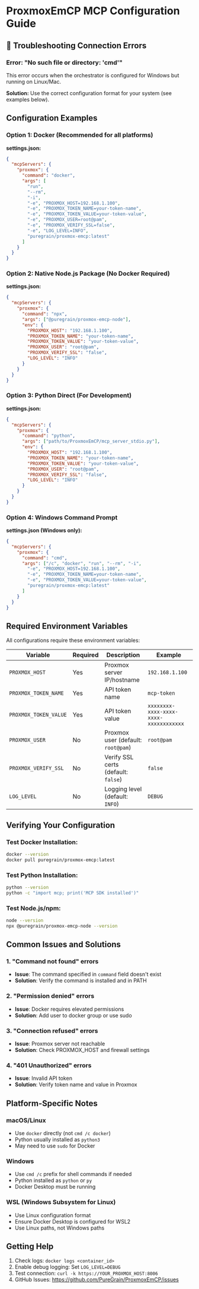<!--
title: MCP Configuration Guide
author: PureGrain at SLA Ops, LLC
author_url: https://github.com/PureGrain
repo_url: https://github.com/PureGrain/ProxmoxEmCP
funding_url: https://buymeacoffee.com/puregrain
license: MIT
description: Complete guide for configuring ProxmoxEmCP with various MCP orchestrators
-->

# ProxmoxEmCP MCP Configuration Guide

## 🚨 Troubleshooting Connection Errors

### Error: "No such file or directory: 'cmd'"
This error occurs when the orchestrator is configured for Windows but running on Linux/Mac.

**Solution:** Use the correct configuration format for your system (see examples below).

## Configuration Examples

### Option 1: Docker (Recommended for all platforms)

**settings.json:**
```json
{
  "mcpServers": {
    "proxmox": {
      "command": "docker",
      "args": [
        "run",
        "--rm",
        "-i",
        "-e", "PROXMOX_HOST=192.168.1.100",
        "-e", "PROXMOX_TOKEN_NAME=your-token-name",
        "-e", "PROXMOX_TOKEN_VALUE=your-token-value",
        "-e", "PROXMOX_USER=root@pam",
        "-e", "PROXMOX_VERIFY_SSL=false",
        "-e", "LOG_LEVEL=INFO",
        "puregrain/proxmox-emcp:latest"
      ]
    }
  }
}
```

### Option 2: Native Node.js Package (No Docker Required)

**settings.json:**
```json
{
  "mcpServers": {
    "proxmox": {
      "command": "npx",
      "args": ["@puregrain/proxmox-emcp-node"],
      "env": {
        "PROXMOX_HOST": "192.168.1.100",
        "PROXMOX_TOKEN_NAME": "your-token-name",
        "PROXMOX_TOKEN_VALUE": "your-token-value",
        "PROXMOX_USER": "root@pam",
        "PROXMOX_VERIFY_SSL": "false",
        "LOG_LEVEL": "INFO"
      }
    }
  }
}
```

### Option 3: Python Direct (For Development)

**settings.json:**
```json
{
  "mcpServers": {
    "proxmox": {
      "command": "python",
      "args": ["path/to/ProxmoxEmCP/mcp_server_stdio.py"],
      "env": {
        "PROXMOX_HOST": "192.168.1.100",
        "PROXMOX_TOKEN_NAME": "your-token-name",
        "PROXMOX_TOKEN_VALUE": "your-token-value",
        "PROXMOX_USER": "root@pam",
        "PROXMOX_VERIFY_SSL": "false",
        "LOG_LEVEL": "INFO"
      }
    }
  }
}
```

### Option 4: Windows Command Prompt

**settings.json (Windows only):**
```json
{
  "mcpServers": {
    "proxmox": {
      "command": "cmd",
      "args": ["/c", "docker", "run", "--rm", "-i",
        "-e", "PROXMOX_HOST=192.168.1.100",
        "-e", "PROXMOX_TOKEN_NAME=your-token-name",
        "-e", "PROXMOX_TOKEN_VALUE=your-token-value",
        "puregrain/proxmox-emcp:latest"
      ]
    }
  }
}
```

## Required Environment Variables

All configurations require these environment variables:

| Variable | Required | Description | Example |
|----------|----------|-------------|---------|
| `PROXMOX_HOST` | Yes | Proxmox server IP/hostname | `192.168.1.100` |
| `PROXMOX_TOKEN_NAME` | Yes | API token name | `mcp-token` |
| `PROXMOX_TOKEN_VALUE` | Yes | API token value | `xxxxxxxx-xxxx-xxxx-xxxx-xxxxxxxxxxxx` |
| `PROXMOX_USER` | No | Proxmox user (default: `root@pam`) | `root@pam` |
| `PROXMOX_VERIFY_SSL` | No | Verify SSL certs (default: `false`) | `false` |
| `LOG_LEVEL` | No | Logging level (default: `INFO`) | `DEBUG` |

## Verifying Your Configuration

### Test Docker Installation:
```bash
docker --version
docker pull puregrain/proxmox-emcp:latest
```

### Test Python Installation:
```bash
python --version
python -c "import mcp; print('MCP SDK installed')"
```

### Test Node.js/npm:
```bash
node --version
npx @puregrain/proxmox-emcp-node --version
```

## Common Issues and Solutions

### 1. "Command not found" errors
- **Issue**: The command specified in `command` field doesn't exist
- **Solution**: Verify the command is installed and in PATH

### 2. "Permission denied" errors
- **Issue**: Docker requires elevated permissions
- **Solution**: Add user to docker group or use sudo

### 3. "Connection refused" errors
- **Issue**: Proxmox server not reachable
- **Solution**: Check PROXMOX_HOST and firewall settings

### 4. "401 Unauthorized" errors
- **Issue**: Invalid API token
- **Solution**: Verify token name and value in Proxmox

## Platform-Specific Notes

### macOS/Linux
- Use `docker` directly (not `cmd /c docker`)
- Python usually installed as `python3`
- May need to use `sudo` for Docker

### Windows
- Use `cmd /c` prefix for shell commands if needed
- Python installed as `python` or `py`
- Docker Desktop must be running

### WSL (Windows Subsystem for Linux)
- Use Linux configuration format
- Ensure Docker Desktop is configured for WSL2
- Use Linux paths, not Windows paths

## Getting Help

1. Check logs: `docker logs <container_id>`
2. Enable debug logging: Set `LOG_LEVEL=DEBUG`
3. Test connection: `curl -k https://YOUR_PROXMOX_HOST:8006`
4. GitHub Issues: https://github.com/PureGrain/ProxmoxEmCP/issues
